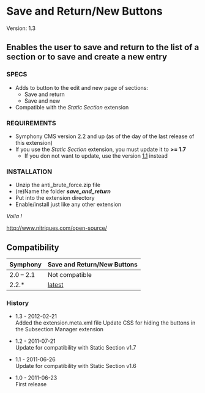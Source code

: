 # Save and Return/New Buttons #

Version: 1.3

## Enables the user to save and return to the list of a section or to save and create a new entry ##

### SPECS ###

- Adds to button to the edit and new page of sections:
	- Save and return
	- Save and new
- Compatible with the *Static Section* extension

### REQUIREMENTS ###

- Symphony CMS version 2.2 and up (as of the day of the last release of this extension)
- If you use the *Static Section* extension, you must update it to **>= 1.7**
	- If you don not want to update, use the version [1.1](https://github.com/Solutions-Nitriques/save_and_return/tree/v1.1) instead

### INSTALLATION ###

- Unzip the anti_brute_force.zip file
- (re)Name the folder ***save_and_return***
- Put into the extension directory
- Enable/install just like any other extension

*Voila !*

http://www.nitriques.com/open-source/

## Compatibility

  Symphony    | Save and Return/New Buttons
  ------------| -------------
  2.0 – 2.1   | Not compatible
  2.2.*       | [latest](https://github.com/Solutions-Nitriques/save_and_return)

### History ###

- 1.3 - 2012-02-21  
  Added the extension.meta.xml file
  Update CSS for hiding the buttons in the Subsection Manager extension   

- 1.2 - 2011-07-21   
  Update for compatibility with Static Section v1.7

- 1.1 - 2011-06-26   
  Update for compatibility with Static Section v1.6

- 1.0 - 2011-06-23   
  First release